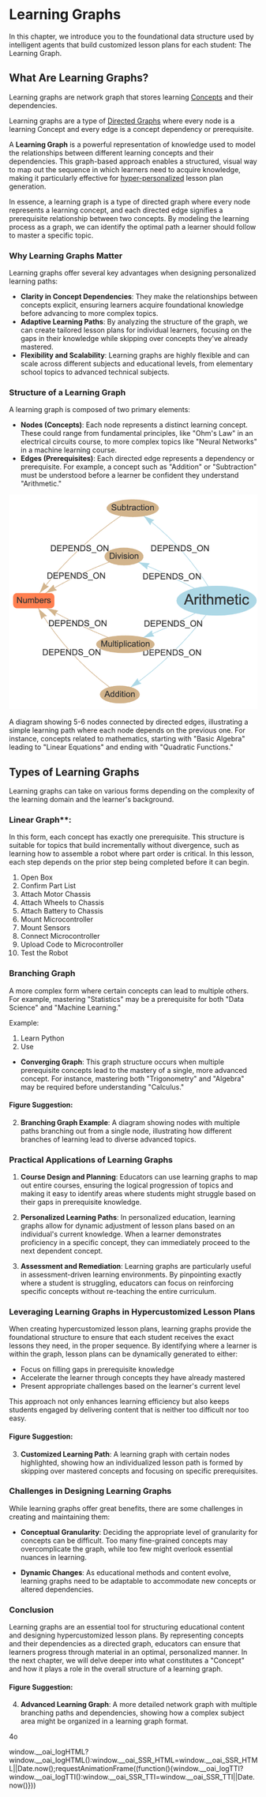 # Learning Graphs

In this chapter, we introduce you to the foundational data structure used
by intelligent agents that build customized lesson plans for
each student: The Learning Graph.

## What Are Learning Graphs?

Learning graphs are network graph that stores learning [Concepts](../glossary.md#concept) and their dependencies.

Learning graphs are a type of [Directed Graphs](../glossary.md#directed-graph) where every node is a learning Concept and every edge is a concept dependency or prerequisite.

A **Learning Graph** is a powerful representation of knowledge used to model the relationships between different learning concepts and their dependencies. This graph-based approach enables a structured, visual way to map out the sequence in which learners need to acquire knowledge, making it particularly effective for [hyper-personalized](../glossary.md#hyperpersonalization) lesson plan generation.

In essence, a learning graph is a type of directed graph where every node represents a learning concept, and each directed edge signifies a prerequisite relationship between two concepts. By modeling the learning process as a graph, we can identify the optimal path a learner should follow to master a specific topic.

### Why Learning Graphs Matter

Learning graphs offer several key advantages when designing personalized learning paths:

-   **Clarity in Concept Dependencies**: They make the relationships between concepts explicit, ensuring learners acquire foundational knowledge before advancing to more complex topics.
-   **Adaptive Learning Paths**: By analyzing the structure of the graph, we can create tailored lesson plans for individual learners, focusing on the gaps in their knowledge while skipping over concepts they've already mastered.
-   **Flexibility and Scalability**: Learning graphs are highly flexible and can scale across different subjects and educational levels, from elementary school topics to advanced technical subjects.

### Structure of a Learning Graph

A learning graph is composed of two primary elements:

-   **Nodes (Concepts)**: Each node represents a distinct learning concept. These could range from fundamental principles, like "Ohm's Law" in an electrical circuits course, to more complex topics like "Neural Networks" in a machine learning course.
-   **Edges (Prerequisites)**: Each directed edge represents a dependency or prerequisite. For example, a concept such as "Addition" or "Subtraction" must be understood before a learner be confident
they understand "Arithmetic."

![](../img/arithmetic-dep-graph.png)

<caption>
A diagram showing 5-6 nodes connected by directed edges, illustrating a simple learning path where each node depends on the previous one. For instance, concepts related to mathematics, starting with "Basic Algebra" leading to "Linear Equations" and ending with "Quadratic Functions."
</caption>

## Types of Learning Graphs

Learning graphs can take on various forms depending on the complexity of the learning domain and the learner's background.

### Linear Graph**:

In this form, each concept has exactly one prerequisite. This structure is suitable for topics that build incrementally without divergence, such as learning how to assemble a robot where part order is critical.
In this lesson, each step depends on the prior step being completed before it can begin.

1. Open Box
2. Confirm Part List
3. Attach Motor Chassis
4. Attach Wheels to Chassis
5. Attach Battery to Chassis
6. Mount Microcontroller
7. Mount Sensors
8. Connect Microcontroller
9. Upload Code to Microcontroller
10. Test the Robot

### Branching Graph

A more complex form where certain concepts can lead to multiple others. For example, mastering "Statistics" may be a prerequisite for both "Data Science" and "Machine Learning."

Example:

1. Learn Python
2. Use 

-   **Converging Graph**: This graph structure occurs when multiple prerequisite concepts lead to the mastery of a single, more advanced concept. For instance, mastering both "Trigonometry" and "Algebra" may be required before understanding "Calculus."

#### Figure Suggestion:

2.  **Branching Graph Example**: A diagram showing nodes with multiple paths branching out from a single node, illustrating how different branches of learning lead to diverse advanced topics.

### Practical Applications of Learning Graphs

1.  **Course Design and Planning**: Educators can use learning graphs to map out entire courses, ensuring the logical progression of topics and making it easy to identify areas where students might struggle based on their gaps in prerequisite knowledge.

2.  **Personalized Learning Paths**: In personalized education, learning graphs allow for dynamic adjustment of lesson plans based on an individual's current knowledge. When a learner demonstrates proficiency in a specific concept, they can immediately proceed to the next dependent concept.

3.  **Assessment and Remediation**: Learning graphs are particularly useful in assessment-driven learning environments. By pinpointing exactly where a student is struggling, educators can focus on reinforcing specific concepts without re-teaching the entire curriculum.

### Leveraging Learning Graphs in Hypercustomized Lesson Plans

When creating hypercustomized lesson plans, learning graphs provide the foundational structure to ensure that each student receives the exact lessons they need, in the proper sequence. By identifying where a learner is within the graph, lesson plans can be dynamically generated to either:

-   Focus on filling gaps in prerequisite knowledge
-   Accelerate the learner through concepts they have already mastered
-   Present appropriate challenges based on the learner's current level

This approach not only enhances learning efficiency but also keeps students engaged by delivering content that is neither too difficult nor too easy.

#### Figure Suggestion:

3.  **Customized Learning Path**: A learning graph with certain nodes highlighted, showing how an individualized lesson path is formed by skipping over mastered concepts and focusing on specific prerequisites.

### Challenges in Designing Learning Graphs

While learning graphs offer great benefits, there are some challenges in creating and maintaining them:

-   **Conceptual Granularity**: Deciding the appropriate level of granularity for concepts can be difficult. Too many fine-grained concepts may overcomplicate the graph, while too few might overlook essential nuances in learning.

-   **Dynamic Changes**: As educational methods and content evolve, learning graphs need to be adaptable to accommodate new concepts or altered dependencies.

### Conclusion

Learning graphs are an essential tool for structuring educational content and designing hypercustomized lesson plans. By representing concepts and their dependencies as a directed graph, educators can ensure that learners progress through material in an optimal, personalized manner. In the next chapter, we will delve deeper into what constitutes a "Concept" and how it plays a role in the overall structure of a learning graph.

#### Figure Suggestion:

4.  **Advanced Learning Graph**: A more detailed network graph with multiple branching paths and dependencies, showing how a complex subject area might be organized in a learning graph format.

4o

window.\_\_oai\_logHTML?window.\_\_oai\_logHTML():window.\_\_oai\_SSR\_HTML=window.\_\_oai\_SSR\_HTML||Date.now();requestAnimationFrame((function(){window.\_\_oai\_logTTI?window.\_\_oai\_logTTI():window.\_\_oai\_SSR\_TTI=window.\_\_oai\_SSR\_TTI||Date.now()}))